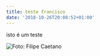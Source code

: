 ```yaml
---
title: teste francisco
date: '2018-10-26T20:08:52+01:00'
---
```

isto é um teste

![Foto: Filipe Caetano](/img/blog/44560328_2192313974112821_4695001834144661504_o.jpg)
